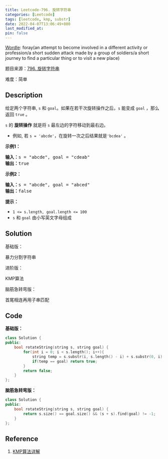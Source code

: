 ```yaml
---
title: Leetcode-796. 旋转字符串
categories: [Leetcode]
tags: [leetcode, kmp, substr]
date: 2022-04-07T13:06:49+800
last_modified_at: 
pin: false
---
```


[Wordle](https://www.nytimes.com/games/wordle/index.html): foray(an attempt to become involved in a different activity or profession/a short sudden attack made by a group of soldiers/a short journey to find a particular thing or to visit a new place)

题目来源：[796. 旋转字符串](https://leetcode-cn.com/problems/rotate-string/)

难度：简单

## Description

给定两个字符串, `s` 和 `goal`。如果在若干次旋转操作之后，`s` 能变成 `goal` ，那么返回 `true` 。

`s` 的 **旋转操作** 就是将 `s` 最左边的字符移动到最右边。 

- 例如, 若 `s = 'abcde'`，在旋转一次之后结果就是`'bcdea'` 。


**示例1：**

<pre>
<strong>输入：</strong>s = "abcde", goal = "cdeab"
<strong>输出：</strong>true
</pre>

**示例2：**

<pre>
<strong>输入：</strong>s = "abcde", goal = "abced"
<strong>输出：</strong>false
</pre>

**提示：**

- `1 <= s.length, goal.length <= 100`
- `s` 和 `goal` 由小写英文字母组成


## Solution

基础版：

暴力分割字符串

进阶版：

KMP算法

脑筋急转弯版：

首尾相连再用子串匹配

## Code

**基础版：**
```c++
class Solution {
public:
    bool rotateString(string s, string goal) {
        for(int i = 0; i < s.length(); i++){
            string temp = s.substr(i, s.length() - i) + s.substr(0, i);
            if(temp == goal) return true;
        }
        return false;
    }
};
```

**脑筋急转弯版：**
```c++
class Solution {
public:
    bool rotateString(string s, string goal) {
        return s.size() == goal.size() && (s + s).find(goal) != -1;
    }
};
```

## Reference

1. [KMP算法详解](https://leetcode-cn.com/problems/implement-strstr/solution/dai-ma-sui-xiang-lu-kmpsuan-fa-xiang-jie-mfbs/)